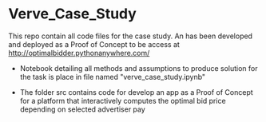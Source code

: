 # Verve_Case_Study
This repo contain all code files for the case study. An has been developed and deployed as a Proof of Concept to be access at   http://optimalbidder.pythonanywhere.com/

* Notebook detailing all methods and assumptions to produce solution for the task is place in file named "verve_case_study.ipynb"

* The folder src contains code for develop an app as a Proof of Concept for a platform that interactively computes the optimal bid price depending on selected advertiser pay

